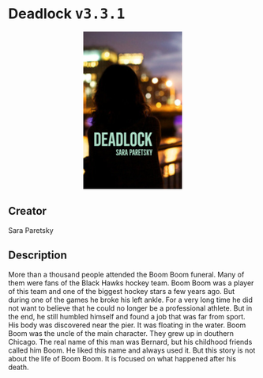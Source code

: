 
# Deadlock <kbd>v3.3.1</kbd>

<center>
  <img src="./cover-1024.jpg"/>
</center>

## Creator
Sara Paretsky

## Description
More than a thousand people attended the Boom Boom funeral. Many of them were fans of the Black Hawks hockey team. Boom Boom was a player of this team and one of the biggest hockey stars a few years ago. But during one of the games he broke his left ankle. For a very long time he did not want to believe that he could no longer be a professional athlete. But in the end, he still humbled himself and found a job that was far from sport. His body was discovered near the pier. It was floating in the water. Boom Boom was the uncle of the main character. They grew up in douthern Chicago. The real name of this man was Bernard, but his childhood friends called him Boom. He liked this name and always used it. But this story is not about the life of Boom Boom. It is focused on what happened after his death.
